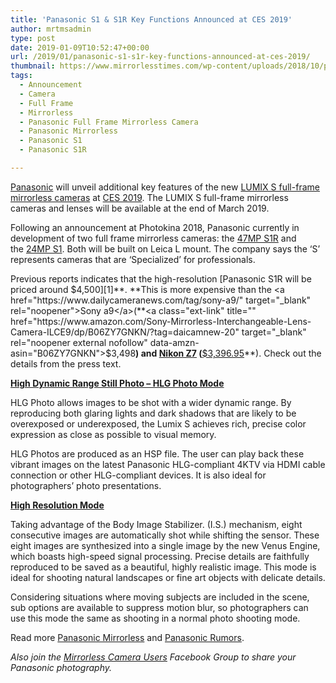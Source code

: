 ```yaml
---
title: 'Panasonic S1 & S1R Key Functions Announced at CES 2019'
author: mrtmsadmin
type: post
date: 2019-01-09T10:52:47+00:00
url: /2019/01/panasonic-s1-s1r-key-functions-announced-at-ces-2019/
thumbnail: https://www.mirrorlesstimes.com/wp-content/uploads/2018/10/panasonic-s1-s1r-full-frame-aynasiz.jpg
tags:
  - Announcement
  - Camera
  - Full Frame
  - Mirrorless
  - Panasonic Full Frame Mirrorless Camera
  - Panasonic Mirrorless
  - Panasonic S1
  - Panasonic S1R

---
```

<a href="http://www.guidetocamera.com/products/panasonic" target="_blank" rel="noopener">Panasonic</a> will unveil additional key features of the new <a href="https://www.mirrorlesstimes.com/tags/panasonic-full-frame-mirrorless-camera/" target="_blank" rel="noopener">LUMIX S full-frame mirrorless cameras</a> at <a href="https://www.dailycameranews.com/tag/ces-2019/" target="_blank" rel="noopener">CES 2019</a>. The LUMIX S full-frame mirrorless cameras and lenses will be available at the end of March 2019.

Following an announcement at Photokina 2018, Panasonic currently in development of two full frame mirrorless cameras: the <a href="https://www.mirrorlesstimes.com/tags/panasonic-s1r/" target="_blank" rel="noopener">47MP S1R</a> and the <a href="https://www.mirrorlesstimes.com/tags/panasonic-s1/" target="_blank" rel="noopener">24MP S1</a>. Both will be built on Leica L mount. The company says the ‘S’ represents cameras that are ‘Specialized’ for professionals.

Previous reports indicates that the high-resolution [Panasonic S1R will be priced around $4,500][1]**. **This is more expensive than the <a href="https://www.dailycameranews.com/tag/sony-a9/" target="_blank" rel="noopener">Sony a9</a>(**<a class="ext-link" title="" href="https://www.amazon.com/Sony-Mirrorless-Interchangeable-Lens-Camera-ILCE9/dp/B06ZY7GNKN/?tag=daicamnew-20" target="_blank" rel="noopener external nofollow" data-amzn-asin="B06ZY7GNKN">$3,498</a>**) and <a href="https://www.dailycameranews.com/tag/nikon-z7/" target="_blank" rel="noopener">Nikon Z7</a> (**<a class="ext-link" title="" href="https://www.amazon.com/Nikon-FX-Format-Mirrorless-Camera-24-70mm/dp/B07GPRBGQ2/?tag=daicamnew-20" target="_blank" rel="noopener external nofollow" data-amzn-asin="B07GPRBGQ2">$3,396.95</a>**). Check out the details from the press text.<!--more-->



**<u>High Dynamic Range Still Photo – HLG Photo Mode</u>**

HLG Photo allows images to be shot with a wider dynamic range. By reproducing both glaring lights and dark shadows that are likely to be overexposed or underexposed, the Lumix S achieves rich, precise color expression as close as possible to visual memory.

HLG Photos are produced as an HSP file. The user can play back these vibrant images on the latest Panasonic HLG-compliant 4KTV via HDMI cable connection or other HLG-compliant devices. It is also ideal for photographers’ photo presentations.

**<u>High Resolution Mode</u>**

Taking advantage of the Body Image Stabilizer. (I.S.) mechanism, eight consecutive images are automatically shot while shifting the sensor. These eight images are synthesized into a single image by the new Venus Engine, which boasts high-speed signal processing. Precise details are faithfully reproduced to be saved as a beautiful, highly realistic image. This mode is ideal for shooting natural landscapes or fine art objects with delicate details.

Considering situations where moving subjects are included in the scene, sub options are available to suppress motion blur, so photographers can use this mode the same as shooting in a normal photo shooting mode.

Read more [Panasonic Mirrorless][2] and [Panasonic Rumors][3].

_Also join the <a class="ext-link" title="" href="https://www.facebook.com/groups/1613303922265409/" target="_blank" rel="external nofollow noopener">Mirrorless Camera Users</a> Facebook Group to share your Panasonic photography._

 [1]: https://www.dailycameranews.com/2018/11/panasonic-s1r-price-rumored-to-be-around-4500/
 [2]: https://www.mirrorlesstimes.com/tags/panasonic-mirrorless "Panasonic Mirrorless News"
 [3]: https://www.dailycameranews.com/tag/panasonic-rumors/